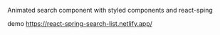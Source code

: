 Animated search component with styled components and react-sping

demo https://react-spring-search-list.netlify.app/
